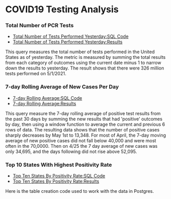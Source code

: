 # COVID19 Testing Analysis


### Total Number of PCR Tests
* [Total Number of Tests Performed Yesterday:SQL Code ](https://github.com/steph1178/COVID19_testing_analytics/blob/main/total_tests_yesterday)
* [Total Number of Tests Performed Yesterday:Results ](https://github.com/steph1178/COVID19_testing_analytics/blob/main/total_tests_yesterday_results.csv)

This query measures the total number of tests performed in the United States as of yesterday. The metric is measured by summing the total results from each category of outcomes using the current date minus 1 to narrow down the results to yesterday. The result shows that there were 326 million tests performed on 5/1/2021.


### 7-day Rolling Average of New Cases Per Day
* [7-day Rolling Average:SQL Code ](https://github.com/steph1178/COVID19_testing_analytics/blob/main/7day_moving_avg)
* [7-day Rolling Average:Results ](https://github.com/steph1178/COVID19_testing_analytics/blob/main/7day_moving_avg_results.csv)

This query measure the 7-day rolling average of positive test results from the past 30 days by summing the new results that had 'positive' outcomes by day, then using a window function to average the current and previous 6 rows of data.  The resulting data shows that the number of positive cases sharply decreases by May 1st to 13,348. For most of April, the 7-day moving average of new positive cases did not fall below 40,000 and were most often in the 70,0000. Then on 4/25 the 7 day average of new cases was only 34,695, and the days following did not rise above 52,095. 


### Top 10 States With Highest Positivity Rate
* [Top Ten States By Positivity Rate:SQL Code ](https://github.com/steph1178/COVID19_testing_analytics/blob/main/Top10States_Positivity_Rate)
* [Top Ten States By Positivity Rate:Results ](https://github.com/steph1178/COVID19_testing_analytics/blob/main/top10states_positivity_rate_results.csv)



Here is the table creation code used to work with the data in Postgres.
